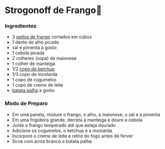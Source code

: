 # Strogonoff de Frango:chicken:



### Ingredientes



- 3 [peitos de frango](https://www.tudogostoso.com.br/receita/10254-fricasse-de-frango.html) cortados em cubos
- 1 dente de alho picado
- sal e pimenta a gosto
- 1 cebola picada
- 2 colheres (sopa) de maionese
- 1 colher de manteiga
- 1/2 [copo de ketchup](https://blog.tudogostoso.com.br/cardapios/ketchup-caseiro/)
- 1/3 copo de mostarda
- 1 copo de cogumelos
- 1 copo de creme de leite
- [batata palha](https://blog.tudogostoso.com.br/cardapios/receitas-faceis/receitas-com-batata-palha/) a gosto



###  Modo de Preparo

- Em uma panela, misture o frango, o alho, a maionese, o sal e a pimenta
- Em uma frigideira grande, derreta a manteiga e doure a cebola
- Junte o frango temperado até que esteja dourado
- Adicione os cogumelos, o ketchup e a mostarda
- Incorpore o creme de leite e retire do fogo antes de ferver
- Sirva com arroz branco e batata palha
